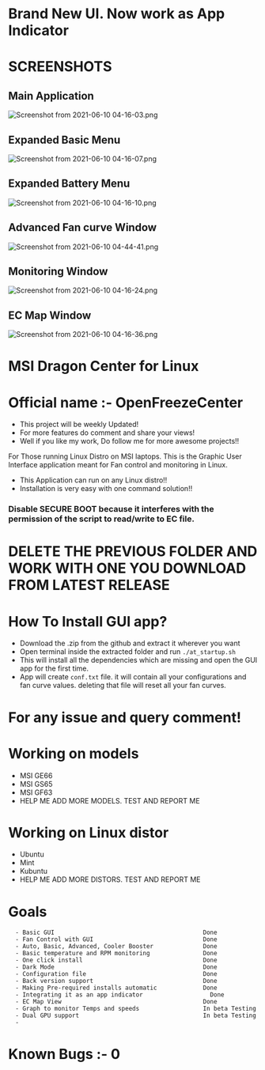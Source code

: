 # Brand New UI. Now work as App Indicator
# SCREENSHOTS
## Main Application
![Screenshot from 2021-06-10 04-16-03.png](https://github.com/YoCodingMonster/OpenFreezeCenter/blob/a9af1fe3d027d6e2af8ceef4a0c62e2735c12e83/Screenshot%20from%202021-06-10%2004-16-03.png)

## Expanded Basic Menu
![Screenshot from 2021-06-10 04-16-07.png](https://github.com/YoCodingMonster/OpenFreezeCenter/blob/a9af1fe3d027d6e2af8ceef4a0c62e2735c12e83/Screenshot%20from%202021-06-10%2004-16-07.png)

## Expanded Battery Menu
![Screenshot from 2021-06-10 04-16-10.png](https://github.com/YoCodingMonster/OpenFreezeCenter/blob/a9af1fe3d027d6e2af8ceef4a0c62e2735c12e83/Screenshot%20from%202021-06-10%2004-16-10.png)

## Advanced Fan curve Window
![Screenshot from 2021-06-10 04-44-41.png](https://github.com/YoCodingMonster/OpenFreezeCenter/blob/a9af1fe3d027d6e2af8ceef4a0c62e2735c12e83/Screenshot%20from%202021-06-10%2004-44-41.png)

## Monitoring Window
![Screenshot from 2021-06-10 04-16-24.png](https://github.com/YoCodingMonster/OpenFreezeCenter/blob/a9af1fe3d027d6e2af8ceef4a0c62e2735c12e83/Screenshot%20from%202021-06-10%2004-16-24.png)

## EC Map Window
![Screenshot from 2021-06-10 04-16-36.png](https://github.com/YoCodingMonster/OpenFreezeCenter/blob/a9af1fe3d027d6e2af8ceef4a0c62e2735c12e83/Screenshot%20from%202021-06-10%2004-16-36.png)

# MSI Dragon Center for Linux
# Official name :- OpenFreezeCenter

- This project will be weekly Updated!
- For more features do comment and share your views!
- Well if you like my work, Do follow me for more awesome projects!!

For Those running Linux Distro on MSI laptops. This is the Graphic User Interface application meant for Fan control and monitoring in Linux.
- This Application can run on any Linux distro!!
- Installation is very easy with one command solution!!

### Disable SECURE BOOT because it interferes with the permission of the script to read/write to EC file.

# DELETE THE PREVIOUS FOLDER AND WORK WITH ONE YOU DOWNLOAD FROM LATEST RELEASE

# How To Install GUI app?
- Download the .zip from the github and extract it wherever you want
- Open terminal inside the extracted folder and run ```./at_startup.sh```
- This will install all the dependencies which are missing and open the GUI app for the first time.
- App will create ```conf.txt``` file. it will contain all your configurations and fan curve values. deleting that file will reset all your fan curves.

# For any issue and query comment!

# Working on models
- MSI GE66
- MSI GS65
- MSI GF63
- HELP ME ADD MORE MODELS. TEST AND REPORT ME

# Working on Linux distor
- Ubuntu
- Mint
- Kubuntu
- HELP ME ADD MORE DISTORS. TEST AND REPORT ME

# Goals
```
  - Basic GUI                                          Done
  - Fan Control with GUI                               Done
  - Auto, Basic, Advanced, Cooler Booster              Done
  - Basic temperature and RPM monitoring               Done
  - One click install                                  Done
  - Dark Mode                                          Done
  - Configuration file                                 Done
  - Back version support                               Done
  - Making Pre-required installs automatic             Done
  - Integrating it as an app indicator           	     Done
  - EC Map View                                        Done
  - Graph to monitor Temps and speeds                  In beta Testing
  - Dual GPU support                                   In beta Testing
  - 
```
# Known Bugs :- 0
